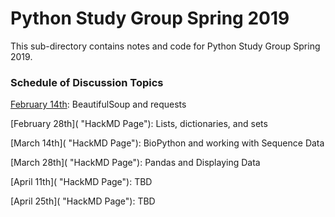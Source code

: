 # Python Study Group Spring 2019

This sub-directory contains notes and code for Python Study Group Spring 2019.

### Schedule of Discussion Topics

[February 14th](https://hackmd.io/i2zloKidRl24YLK6IhQVNQ?view "HackMD Page"): BeautifulSoup and requests

[February 28th]( "HackMD Page"): Lists, dictionaries, and sets

[March 14th]( "HackMD Page"): BioPython and working with Sequence Data

[March 28th]( "HackMD Page"): Pandas and Displaying Data

[April 11th]( "HackMD Page"): TBD

[April 25th]( "HackMD Page"): TBD
